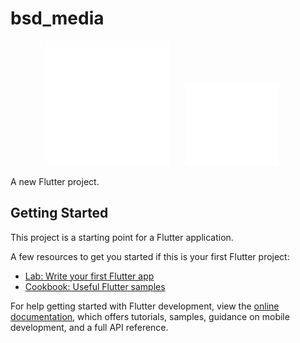# bsd_media

<p align="center">
  <img src="assets/logo-bsd-media.png" alt="BSD Media Logo" width="200" style="margin-right: 20px;"/>
  <img src="assets/logo-blp.png" alt="BSD Media Logo" width="150" style="margin-right: 20px;"/>
</p>



A new Flutter project.

## Getting Started

This project is a starting point for a Flutter application.

A few resources to get you started if this is your first Flutter project:

- [Lab: Write your first Flutter app](https://docs.flutter.dev/get-started/codelab)
- [Cookbook: Useful Flutter samples](https://docs.flutter.dev/cookbook)

For help getting started with Flutter development, view the
[online documentation](https://docs.flutter.dev/), which offers tutorials,
samples, guidance on mobile development, and a full API reference.
